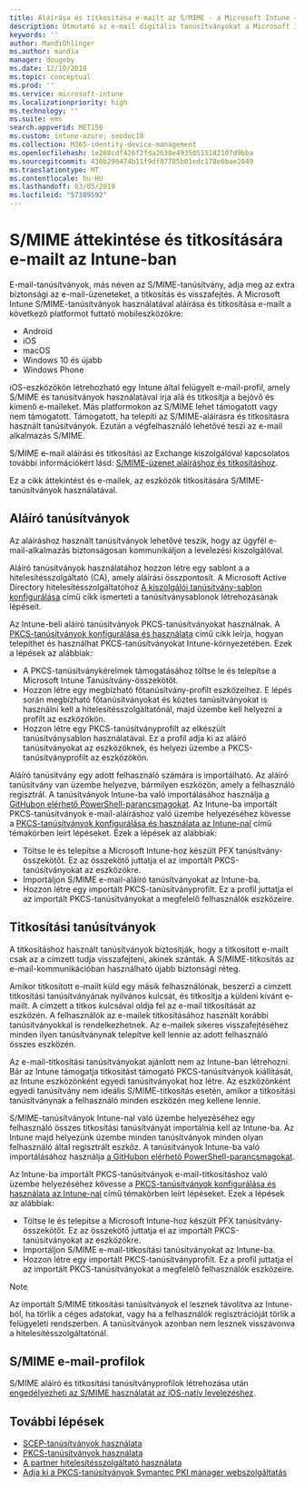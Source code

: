 ```yaml
---
title: Aláírása és titkosítása e-mailt az S/MIME - a Microsoft Intune – Azure |} Micrososft Docs
description: Útmutató az e-mail digitális tanúsítványokat a Microsoft Intune-ban és e-mailek eszközökön titkosítására. Ezek a tanúsítványok S/MIME nevezik, és eszközkonfigurációs profilok használatával konfigurálhatók. Aláírás és titkosítás tanúsítványok PKCS, vagy privát tanúsítványok, és a tanúsítványok importálása egy összekötő használatával.
keywords: ''
author: MandiOhlinger
ms.author: mandia
manager: dougeby
ms.date: 12/10/2018
ms.topic: conceptual
ms.prod: ''
ms.service: microsoft-intune
ms.localizationpriority: high
ms.technology: ''
ms.suite: ems
search.appverid: MET150
ms.custom: intune-azure; seodec18
ms.collection: M365-identity-device-management
ms.openlocfilehash: 1e288cdf426f2fda2638e49350515182107d9bba
ms.sourcegitcommit: 430b290474b11f9df87785b01edc178e6bae2049
ms.translationtype: MT
ms.contentlocale: hu-HU
ms.lasthandoff: 03/05/2019
ms.locfileid: "57389592"
---
```

# <a name="smime-overview-to-sign-and-encrypt-email-in-intune"></a>S/MIME áttekintése és titkosítására e-mailt az Intune-ban

E-mail-tanúsítványok, más néven az S/MIME-tanúsítvány, adja meg az extra biztonsági az e-mail-üzeneteket, a titkosítás és visszafejtés. A Microsoft Intune S/MIME-tanúsítványok használatával aláírása és titkosítása e-mailt a következő platformot futtató mobileszközökre:

- Android
- iOS
- macOS
- Windows 10 és újabb
- Windows Phone

iOS-eszközökön létrehozható egy Intune által felügyelt e-mail-profil, amely S/MIME és tanúsítványok használatával írja alá és titkosítja a bejövő és kimenő e-maileket. Más platformokon az S/MIME lehet támogatott vagy nem támogatott. Támogatott, ha telepíti az S/MIME-aláírásra és titkosításra használt tanúsítványok. Ezután a végfelhasználó lehetővé teszi az e-mail alkalmazás S/MIME.

S/MIME e-mail aláírási és titkosítási az Exchange kiszolgálóval kapcsolatos további információkért lásd: [S/MIME-üzenet aláíráshoz és titkosításhoz](https://docs.microsoft.com/Exchange/policy-and-compliance/smime).

Ez a cikk áttekintést és e-mailek, az eszközök titkosítására S/MIME-tanúsítványok használatával.

## <a name="signing-certificates"></a>Aláíró tanúsítványok

Az aláíráshoz használt tanúsítványok lehetővé teszik, hogy az ügyfél e-mail-alkalmazás biztonságosan kommunikáljon a levelezési kiszolgálóval.

Aláíró tanúsítványok használatához hozzon létre egy sablont a a hitelesítésszolgáltató (CA), amely aláírási összpontosít. A Microsoft Active Directory hitelesítésszolgáltatóhoz [A kiszolgálói tanúsítvány-sablon konfigurálása](https://docs.microsoft.com/windows-server/networking/core-network-guide/cncg/server-certs/configure-the-server-certificate-template) című cikk ismerteti a tanúsítványsablonok létrehozásának lépéseit.

Az Intune-beli aláíró tanúsítványok PKCS-tanúsítványokat használnak. A [PKCS-tanúsítványok konfigurálása és használata](certficates-pfx-configure.md) című cikk leírja, hogyan telepíthet és használhat PKCS-tanúsítványokat Intune-környezetében. Ezek a lépések az alábbiak:

- A PKCS-tanúsítványkérelmek támogatásához töltse le és telepítse a Microsoft Intune Tanúsítvány-összekötőt.
- Hozzon létre egy megbízható főtanúsítvány-profilt eszközeihez. E lépés során megbízható főtanúsítványokat és köztes tanúsítványokat is használni kell a hitelesítésszolgáltatónál, majd üzembe kell helyezni a profilt az eszközökön.
- Hozzon létre egy PKCS-tanúsítványprofilt az elkészült tanúsítványsablon használatával. Ez a profil adja ki az aláíró tanúsítványokat az eszközöknek, és helyezi üzembe a PKCS-tanúsítványprofilt az eszközökön.

Aláíró tanúsítvány egy adott felhasználó számára is importálható. Az aláíró tanúsítvány van üzembe helyezve, bármilyen eszközön, amely a felhasználó regisztrál. A tanúsítványok Intune-ba való importálásához használja [a GitHubon elérhető PowerShell-parancsmagokat](https://github.com/Microsoft/Intune-Resource-Access). Az Intune-ba importált PKCS-tanúsítványok e-mail-aláíráshoz való üzembe helyezéséhez kövesse a [PKCS-tanúsítványok konfigurálása és használata az Intune-nal](certficates-pfx-configure.md) című témakörben leírt lépéseket. Ezek a lépések az alábbiak:

- Töltse le és telepítse a Microsoft Intune-hoz készült PFX tanúsítvány-összekötőt. Ez az összekötő juttatja el az importált PKCS-tanúsítványokat az eszközökre.
- Importáljon S/MIME e-mail-aláíró tanúsítványokat az Intune-ba.
- Hozzon létre egy importált PKCS-tanúsítványprofilt. Ez a profil juttatja el az importált PKCS-tanúsítványokat a megfelelő felhasználók eszközeire.

## <a name="encryption-certificates"></a>Titkosítási tanúsítványok

A titkosításhoz használt tanúsítványok biztosítják, hogy a titkosított e-mailt csak az a címzett tudja visszafejteni, akinek szánták. A S/MIME-titkosítás az e-mail-kommunikációban használható újabb biztonsági réteg.

Amikor titkosított e-mailt küld egy másik felhasználónak, beszerzi a címzett titkosítási tanúsítványának nyilvános kulcsát, és titkosítja a küldeni kívánt e-mailt. A címzett a titkos kulcsával oldja fel az e-mail titkosítását az eszközén. A felhasználók az e-mailek titkosításához használt korábbi tanúsítványokkal is rendelkezhetnek. Az e-mailek sikeres visszafejtéséhez minden ilyen tanúsítványnak telepítve kell lennie az adott felhasználó összes eszközén.

Az e-mail-titkosítási tanúsítványokat ajánlott nem az Intune-ban létrehozni. Bár az Intune támogatja titkosítást támogató PKCS-tanúsítványok kiállítását, az Intune eszközönként egyedi tanúsítványokat hoz létre. Az eszközönként egyedi tanúsítvány nem ideális S/MIME-titkosítás esetén, amikor a titkosítási tanúsítványnak a felhasználó minden eszközén meg kellene lennie.

S/MIME-tanúsítványok Intune-nal való üzembe helyezéséhez egy felhasználó összes titkosítási tanúsítványát importálnia kell az Intune-ba. Az Intune majd helyezünk üzembe minden tanúsítványok minden olyan felhasználó által regisztrált eszköz. A tanúsítványok Intune-ba való importálásához használja [a GitHubon elérhető PowerShell-parancsmagokat](https://github.com/Microsoft/Intune-Resource-Access).

Az Intune-ba importált PKCS-tanúsítványok e-mail-titkosításhoz való üzembe helyezéséhez kövesse a [PKCS-tanúsítványok konfigurálása és használata az Intune-nal](certficates-pfx-configure.md) című témakörben leírt lépéseket. Ezek a lépések az alábbiak:

- Töltse le és telepítse a Microsoft Intune-hoz készült PFX tanúsítvány-összekötőt. Ez az összekötő juttatja el az importált PKCS-tanúsítványokat az eszközökre.
- Importáljon S/MIME e-mail-titkosítási tanúsítványokat az Intune-ba.
- Hozzon létre egy importált PKCS-tanúsítványprofilt. Ez a profil juttatja el az importált PKCS-tanúsítványokat a megfelelő felhasználók eszközeire.

 > [!NOTE]
 > Az importált S/MIME titkosítási tanúsítványok el lesznek távolítva az Intune-ból, ha törlik a céges adatokat, vagy ha a felhasználók regisztrációját törlik a felügyeleti rendszerben. A tanúsítványok azonban nem lesznek visszavonva a hitelesítésszolgáltatónál.

## <a name="smime-email-profiles"></a>S/MIME e-mail-profilok

S/MIME aláíró és titkosítási tanúsítványprofilok létrehozása után [engedélyezheti az S/MIME használatát az iOS-natív levelezéshez](email-settings-ios.md).

## <a name="next-steps"></a>További lépések

- [SCEP-tanúsítványok használata](certificates-scep-configure.md)
- [PKCS-tanúsítványok használata](certficates-pfx-configure.md)
- [A partner hitelesítésszolgáltató használata](certificate-authority-add-scep-overview.md)
- [Adja ki a PKCS-tanúsítványok Symantec PKI manager webszolgáltatás](certificates-symantec-configure.md)
